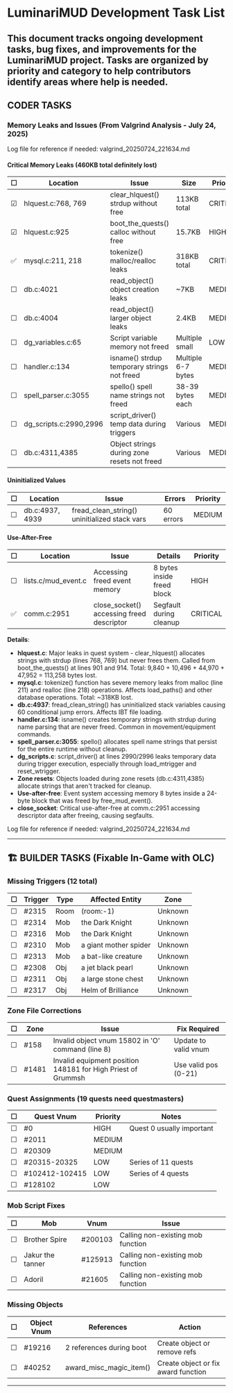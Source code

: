 # LuminariMUD Development Task List

This document tracks ongoing development tasks, bug fixes, and improvements for the LuminariMUD project. Tasks are organized by priority and category to help contributors identify areas where help is needed.
---

## CODER TASKS

### Memory Leaks and Issues (From Valgrind Analysis - July 24, 2025)

Log file for reference if needed: valgrind_20250724_221634.md

#### Critical Memory Leaks (460KB total definitely lost)
| ☐ | Location | Issue | Size | Priority |
|---|----------|-------|------|----------|
| ☑ | hlquest.c:768, 769 | clear_hlquest() strdup without free | 113KB total | CRITICAL |
| ☑ | hlquest.c:925 | boot_the_quests() calloc without free | 15.7KB | HIGH |
| ✅ | mysql.c:211, 218 | tokenize() malloc/realloc leaks | 318KB total | CRITICAL |
| ☐ | db.c:4021 | read_object() object creation leaks | ~7KB | MEDIUM |
| ☐ | db.c:4004 | read_object() larger object leaks | 2.4KB | MEDIUM |
| ☐ | dg_variables.c:65 | Script variable memory not freed | Multiple small | LOW |
| ☐ | handler.c:134 | isname() strdup temporary strings not freed | Multiple 6-7 bytes | MEDIUM |
| ☐ | spell_parser.c:3055 | spello() spell name strings not freed | 38-39 bytes each | MEDIUM |
| ☐ | dg_scripts.c:2990,2996 | script_driver() temp data during triggers | Various | MEDIUM |
| ☐ | db.c:4311,4385 | Object strings during zone resets not freed | Various | MEDIUM |

#### Uninitialized Values
| ☐ | Location | Issue | Errors | Priority |
|---|----------|-------|--------|----------|
| ☐ | db.c:4937, 4939 | fread_clean_string() uninitialized stack vars | 60 errors | MEDIUM |

#### Use-After-Free
| ☐ | Location | Issue | Details | Priority |
|---|----------|-------|---------|----------|
| ☐ | lists.c/mud_event.c | Accessing freed event memory | 8 bytes inside freed block | HIGH |
| ✅ | comm.c:2951 | close_socket() accessing freed descriptor | Segfault during cleanup | CRITICAL |

**Details**:
- **hlquest.c**: Major leaks in quest system - clear_hlquest() allocates strings with strdup (lines 768, 769) but never frees them. Called from boot_the_quests() at lines 901 and 914. Total: 9,840 + 10,496 + 44,970 + 47,952 = 113,258 bytes lost.
- **mysql.c**: tokenize() function has severe memory leaks from malloc (line 211) and realloc (line 218) operations. Affects load_paths() and other database operations. Total: ~318KB lost.
- **db.c:4937**: fread_clean_string() has uninitialized stack variables causing 60 conditional jump errors. Affects IBT file loading.
- **handler.c:134**: isname() creates temporary strings with strdup during name parsing that are never freed. Common in movement/equipment commands.
- **spell_parser.c:3055**: spello() allocates spell name strings that persist for the entire runtime without cleanup.
- **dg_scripts.c**: script_driver() at lines 2990/2996 leaks temporary data during trigger execution, especially through load_mtrigger and reset_wtrigger.
- **Zone resets**: Objects loaded during zone resets (db.c:4311,4385) allocate strings that aren't tracked for cleanup.
- **Use-after-free**: Event system accessing memory 8 bytes inside a 24-byte block that was freed by free_mud_event().
- **close_socket**: Critical use-after-free at comm.c:2951 accessing descriptor data after freeing, causing segfaults.

Log file for reference if needed: valgrind_20250724_221634.md

---

## 🏗️ BUILDER TASKS (Fixable In-Game with OLC)

### Missing Triggers (12 total)

| ☐ | Trigger | Type | Affected Entity | Zone |
|---|---------|------|-----------------|------|
| ☐ | #2315 | Room | (room:-1) | Unknown |
| ☐ | #2314 | Mob | the Dark Knight | Unknown |
| ☐ | #2316 | Mob | the Dark Knight | Unknown |
| ☐ | #2310 | Mob | a giant mother spider | Unknown |
| ☐ | #2313 | Mob | a bat-like creature | Unknown |
| ☐ | #2308 | Obj | a jet black pearl | Unknown |
| ☐ | #2311 | Obj | a large stone chest | Unknown |
| ☐ | #2317 | Obj | Helm of Brilliance | Unknown |

### Zone File Corrections

| ☐ | Zone | Issue | Fix Required |
|---|------|-------|--------------|
| ☐ | #158 | Invalid object vnum 15802 in 'O' command (line 8) | Update to valid vnum |
| ☐ | #1481 | Invalid equipment position 148181 for High Priest of Grummsh | Use valid pos (0-21) |

### Quest Assignments (19 quests need questmasters)

| ☐ | Quest Vnum | Priority | Notes |
|---|------------|----------|-------|
| ☐ | #0 | HIGH | Quest 0 usually important |
| ☐ | #2011 | MEDIUM | |
| ☐ | #20309 | MEDIUM | |
| ☐ | #20315-20325 | LOW | Series of 11 quests |
| ☐ | #102412-102415 | LOW | Series of 4 quests |
| ☐ | #128102 | LOW | |

### Mob Script Fixes

| ☐ | Mob | Vnum | Issue |
|---|-----|------|-------|
| ☐ | Brother Spire | #200103 | Calling non-existing mob function |
| ☐ | Jakur the tanner | #125913 | Calling non-existing mob function |
| ☐ | Adoril | #21605 | Calling non-existing mob function |

### Missing Objects

| ☐ | Object Vnum | References | Action |
|---|-------------|------------|---------|
| ☐ | #19216 | 2 references during boot | Create object or remove refs |
| ☐ | #40252 | award_misc_magic_item() | Create object or fix award function |

---
